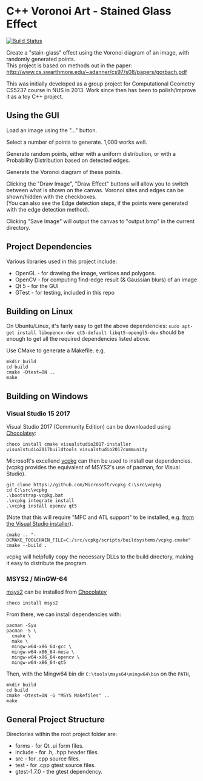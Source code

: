 # C++ Voronoi Art - Stained Glass Effect

[![Build Status](https://travis-ci.org/rgoulter/cs5237-VoronoiArt.svg?branch=master)](https://travis-ci.org/rgoulter/cs5237-VoronoiArt)

Create a "stain-glass" effect using the Voronoi diagram of an image, with
randomly generated points.  
This project is based on methods out in the paper:
<http://www.cs.swarthmore.edu/~adanner/cs97/s08/papers/gorbach.pdf>

This was initially developed as a group project for Computational Geometry CS5237 course in NUS in 2013.
Work since then has been to polish/improve it as a toy C++ project.


## Using the GUI

Load an image using the "..." button.

Select a number of points to generate. 1,000 works well.

Generate random points, either with a uniform distribution, or with a
Probability Distribution based on detected edges.

Generate the Voronoi diagram of these points.

Clicking the "Draw Image", "Draw Effect" buttons will allow you to switch
between what is shown on the canvas. Voronoi sites and edges can be
shown/hidden with the checkboxes.  
(You can also see the Edge detection steps, if the points were generated with
the edge detection method).

Clicking "Save Image" will output the canvas to "output.bmp" in the current
directory.

## Project Dependencies

Various libraries used in this project include:

* OpenGL - for drawing the image, vertices and polygons.
* OpenCV - for computing find-edge result (& Gaussian blurs) of an image
* Qt 5 - for the GUI
* GTest - for testing, included in this repo

## Building on Linux

On Ubuntu/Linux, it's fairly easy to get the above dependencies:
```sudo apt-get install libopencv-dev qt5-default libqt5-opengl5-dev```
should be enough to get all the required dependencies listed above.

Use CMake to generate a Makefile.
e.g.

```
mkdir build
cd build
cmake -Dtest=ON ..
make
```

## Building on Windows

### Visual Studio 15 2017

Visual Studio 2017 (Community Edition) can be downloaded using [Chocolatey](https://chocolatey.org/):

```
choco install cmake visualstudio2017-installer visualstudio2017buildtools visualstudio2017community
```

Microsoft's excellend [vcpkg](https://github.com/Microsoft/vcpkg) can then be used to install our dependencies.
(vcpkg provides the equivalent of MSYS2's use of pacman, for Visual Studio).

```
git clone https://github.com/Microsoft/vcpkg C:\src\vcpkg
cd C:\src\vcpkg
.\bootstrap-vcpkg.bat
.\vcpkg integrate install
.\vcpkg install opencv qt5
```

(Note that this will require "MFC and ATL support" to be installed, e.g.
[from the Visual Studio installer](https://stackoverflow.com/questions/43074045/mfc-development-in-vs2017)).

```
cmake .. "-DCMAKE_TOOLCHAIN_FILE=C:/src/vcpkg/scripts/buildsystems/vcpkg.cmake"
cmake --build .
```

vcpkg will helpfully copy the necessary DLLs to the build directory, making it easy to distribute the program.

### MSYS2 / MinGW-64

[msys2](http://www.msys2.org/) can be installed from [Chocolatey](https://chocolatey.org/)
```
choco install msys2
```

From there, we can install dependencies with:

```
pacman -Syu
pacman -S \
  cmake \
  make \
  mingw-w64-x86_64-gcc \
  mingw-w64-x86_64-mesa \
  mingw-w64-x86_64-opencv \
  mingw-w64-x86_64-qt5
```

Then, with the Mingw64 bin dir `C:\tools\msys64\mingw64\bin` on the `PATH`,

```
mkdir build
cd build
cmake -Dtest=ON -G "MSYS Makefiles" ..
make
```

## General Project Structure

Directories within the root project folder are:

* forms - for Qt .ui form files.
* include - for .h, .hpp header files.
* src - for .cpp source files.
* test - for .cpp gtest source files.
* gtest-1.7.0 - the gtest dependency.
